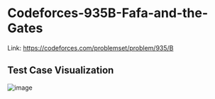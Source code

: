 # Codeforces-935B-Fafa-and-the-Gates
Link: https://codeforces.com/problemset/problem/935/B
## Test Case Visualization
![image](https://user-images.githubusercontent.com/51401355/136160824-f4db5ed5-5959-4e2e-968b-73db7357b666.png)
